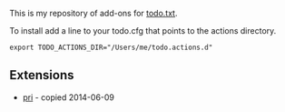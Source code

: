 This is my repository of add-ons for [todo.txt](https://github.com/ginatrapani/todo.txt-cli).

To install add a line to your todo.cfg that points to the actions directory.

```
export TODO_ACTIONS_DIR="/Users/me/todo.actions.d"
```

Extensions
----------

* [pri](https://github.com/tonipenya/todo.txt-cli/blob/addons/.todo.actions.d/pri) - copied 2014-06-09
